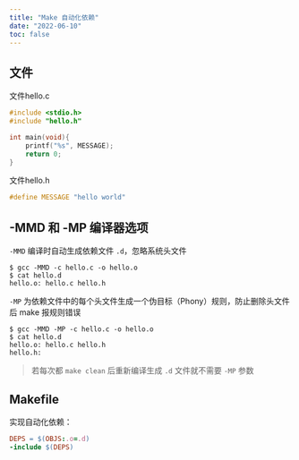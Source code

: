 ```yaml
---
title: "Make 自动化依赖"
date: "2022-06-10"
toc: false
---
```



## 文件

<div class="code-bar"><span>文件</span><span>hello.c</span></div>

```c
#include <stdio.h>
#include "hello.h"

int main(void){
	printf("%s", MESSAGE);
	return 0;
}
```

<div class="code-bar"><span>文件</span><span>hello.h</span></div>

```c
#define MESSAGE "hello world"
```


## -MMD 和 -MP 编译器选项

`-MMD` 编译时自动生成依赖文件 `.d`，忽略系统头文件


```bash-session
$ gcc -MMD -c hello.c -o hello.o
$ cat hello.d
hello.o: hello.c hello.h
```

`-MP` 为依赖文件中的每个头文件生成一个伪目标（Phony）规则，防止删除头文件后 make 报规则错误

```bash-session
$ gcc -MMD -MP -c hello.c -o hello.o
$ cat hello.d
hello.o: hello.c hello.h
hello.h:
```

> 若每次都 `make clean` 后重新编译生成 `.d` 文件就不需要 `-MP` 参数


## Makefile

实现自动化依赖：

```makefile
DEPS = $(OBJS:.o=.d)
-include $(DEPS)
```
